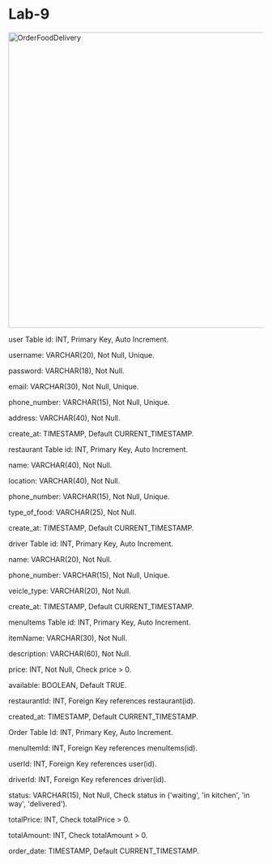 # Lab-9

<img width="583" alt="OrderFoodDelivery" src="https://github.com/user-attachments/assets/beccf5fb-13ba-4b62-8f2f-1cf9bf552a3d">

user Table 
id: INT, Primary Key, Auto Increment.

username: VARCHAR(20), Not Null, Unique.

password: VARCHAR(18), Not Null.

email: VARCHAR(30), Not Null, Unique.

phone_number: VARCHAR(15), Not Null, Unique.

address: VARCHAR(40), Not Null.

create_at: TIMESTAMP, Default CURRENT_TIMESTAMP.


restaurant Table
id: INT, Primary Key, Auto Increment.

name: VARCHAR(40), Not Null.

location: VARCHAR(40), Not Null.

phone_number: VARCHAR(15), Not Null, Unique.

type_of_food: VARCHAR(25), Not Null.

create_at: TIMESTAMP, Default CURRENT_TIMESTAMP.


driver Table
id: INT, Primary Key, Auto Increment.

name: VARCHAR(20), Not Null.

phone_number: VARCHAR(15), Not Null, Unique.

veicle_type: VARCHAR(20), Not Null.

create_at: TIMESTAMP, Default CURRENT_TIMESTAMP.



menuItems Table
id: INT, Primary Key, Auto Increment.

itemName: VARCHAR(30), Not Null.

description: VARCHAR(60), Not Null.

price: INT, Not Null, Check price > 0.

available: BOOLEAN, Default TRUE.

restaurantId: INT, Foreign Key references restaurant(id).

created_at: TIMESTAMP, Default CURRENT_TIMESTAMP.



Order Table
Id: INT, Primary Key, Auto Increment.

menuItemId: INT, Foreign Key references menuItems(id).

userId: INT, Foreign Key references user(id).

driverId: INT, Foreign Key references driver(id).

status: VARCHAR(15), Not Null, Check status in ('waiting', 'in kitchen', 'in way', 'delivered').

totalPrice: INT, Check totalPrice > 0.

totalAmount: INT, Check totalAmount > 0.

order_date: TIMESTAMP, Default CURRENT_TIMESTAMP.


